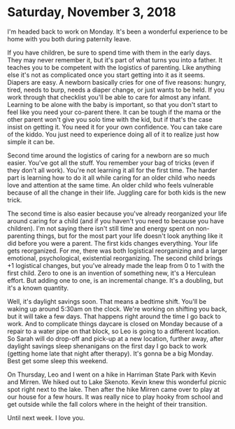 # Saturday, November 3, 2018

I'm headed back to work on Monday. It's been a wonderful experience to be home with you both during paternity leave. 

If you have children, be sure to spend time with them in the early days. They may never remember it, but it's part of what turns you into a father. It teaches you to be competent with the logistics of parenting. Like anything else it's not as complicated once you start getting into it as it seems. Diapers are easy. A newborn basically cries for one of five reasons: hungry, tired, needs to burp, needs a diaper change, or just wants to be held. If you work through that checklist you'll be able to care for almost any infant. Learning to be alone with the baby is important, so that you don't start to feel like you need your co-parent there. It can be tough if the mama or the other parent won't give you solo time with the kid, but if that's the case insist on getting it. You need it for your own confidence. You can take care of the kiddo. You just need to experience doing all of it to realize just how simple it can be. 

Second time around the logistics of caring for a newborn are so much easier. You've got all the stuff. You remember your bag of tricks (even if they don't all work). You're not learning it all for the first time. The harder part is learning how to do it all while caring for an older child who needs love and attention at the same time. An older child who feels vulnerable because of all the change in their life. Juggling care for both kids is the new trick. 

The second time is also easier because you've already reorganized your life around caring for a child (and if you haven't you need to because you have children). I'm not saying there isn't still time and energy spent on non-parenting things, but for the most part your life doesn't look anything like it did before you were a parent. The first kids changes everything. Your life gets reorganized. For me, there was both logistical reorganizing and a larger emotional, psychological, existential reorganizing. The second child brings +1 logistical changes, but you've already made the leap from 0 to 1 with the first child. Zero to one is an invention of something new, it's a Herculean effort. But adding one to one, is an incremental change. It's a doubling, but it's a known quantity. 

Well, it's daylight savings soon. That means a bedtime shift. You'll be waking up around 5:30am on the clock. We're working on shifting you back, but it will take a few days. That happens right around the time I go back to work. And to complicate things daycare is closed on Monday because of a repair to a water pipe on that block, so Leo is going to a different location. So Sarah will do drop-off and pick-up at a new location, further away, after daylight savings sleep shenanigans on the first day I go back to work (getting home late that night after therapy). It's gonna be a big Monday. Best get some sleep this weekend. 

On Thursday, Leo and I went on a hike in Harriman State Park with Kevin and Mirren. We hiked out to Lake Skenoto. Kevin knew this wonderful picnic spot right next to the lake. Then after the hike Mirren came over to play at our house for a few hours. It was really nice to play hooky from school and get outside while the fall colors where in the height of their transition. 

Until next week. I love you. 




